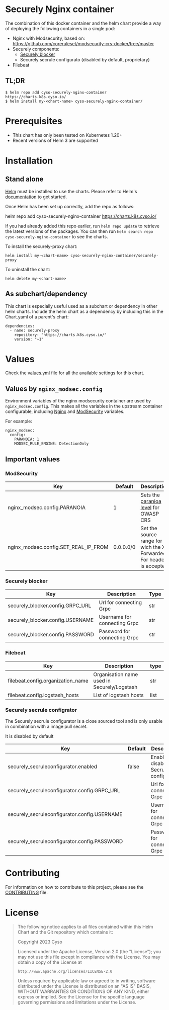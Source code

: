 # Securely Nginx container

The combination of this docker container and the helm chart provide a way of deploying the following containers in a single pod:

* Nginx with Modsecurity, based on: https://github.com/coreruleset/modsecurity-crs-docker/tree/master
* Securely components:
  * [Securely blocker](https://git.securely.ai/securely/common/blocker)
  * Securely secrule configurato (disabled by default, proprietary)
* Filebeat

## TL;DR
```
$ helm repo add cyso-securely-nginx-container https://charts.k8s.cyso.io/
$ helm install my-<chart-name> cyso-securely-nginx-container/
```

# Prerequisites

* This chart has only been tested on Kubernetes 1.20+
* Recent versions of Helm 3 are supported

# Installation

## Stand alone

[Helm](https://helm.sh) must be installed to use the charts.  Please refer to
Helm's [documentation](https://helm.sh/docs) to get started.

Once Helm has been set up correctly, add the repo as follows:

  helm repo add cyso-securely-nginx-container https://charts.k8s.cyso.io/

If you had already added this repo earlier, run `helm repo update` to retrieve
the latest versions of the packages.  You can then run `helm search repo
cyso-securely-nginx-container` to see the charts.

To install the securely-proxy chart:

    helm install my-<chart-name> cyso-securely-nginx-container/securely-proxy

To uninstall the chart:

    helm delete my-<chart-name>

## As subchart/dependency

This chart is especially useful used as a subchart or dependency in other helm charts. Include the helm chart as a dependency by including this in the Chart.yaml of a parent's chart:

```
dependencies:
  - name: securely-proxy
    repository: "https://charts.k8s.cyso.io/"
    version: "~1"
```

# Values
Check the [values.yml](/cyso/securely-nginx-container/blob/main/charts/securely-proxy/values.yaml) file for all the available settings for this chart.

## Values by `nginx_modsec.config` 
Environment variables of the nginx modsecurity container are used by `nginx_modsec.config`. This makes all the variables in the upstream container configurable, including [Nginx](https://github.com/coreruleset/modsecurity-crs-docker/tree/master#nginx-env-variables) and [ModSecurity](https://github.com/coreruleset/modsecurity-crs-docker/tree/master#modsecurity-env-variables) variables.

For example:

```
nginx_modsec:
  config:
    PARANOIA: 1
    MODSEC_RULE_ENGINE: DetectionOnly
```
## Important values

### ModSecurity

| Key                                  | Default   | Description                                                                                             | Type |
| ------------------------------------ | --------- | ------------------------------------------------------------------------------------------------------- | ---- |
| nginx_modsec.config.PARANOIA         | 1         | Sets the [paranioa level](https://coreruleset.org/20211028/working-with-paranoia-levels/) for OWASP CRS | int  |
| nginx_modsec.config.SET_REAL_IP_FROM | 0.0.0.0/0 | Set the source range for wich the X-Forwarded-For header is accepted                                    |      |

### Securely blocker
| Key                              | Description                      | Type |
| -------------------------------- | ---------------------------- | ---- |
| securely_blocker.config.GRPC_URL | Url for connecting Grpc      | str  |
| securely_blocker.config.USERNAME | Username for connecting Grpc | str  |
| securely_blocker.config.PASSWORD | Password for connecting Grpc | str  |


### Filebeat

| Key                               | Description                                     | type |
| --------------------------------- | ------------------------------------------- | ---- |
| filebeat.config.organization_name | Organisation name used in Securely/Logstash | str  |
| filebeat.config.logstash_hosts    | List of logstash hosts                      | list |

### Securely secrule configrator

The Securely secrule configurator is a close sourced tool and is only usable in combination with a image pull secret.

It is disabled by default

| Key                                          | Default | Description                            | Type |
| -------------------------------------------- | ------- | -------------------------------------- | ---- |
| securely_secruleconfigurator.enabled         | false   | Enable or disable Secrule configurator | bool |
| securely_secruleconfigurator.config.GRPC_URL |         | Url for connecting Grpc                | str  |
| securely_secruleconfigurator.config.USERNAME |         | Username for connecting Grpc           | str  |
| securely_secruleconfigurator.config.PASSWORD |         | Password for connecting Grpc           | str  |
                                                                                                 
# Contributing
For information on how to contribute to this project, please see the [CONTRIBUTING](CONTRIBUTING.md) file.

# License

> The following notice applies to all files contained within this Helm Chart and
> the Git repository which contains it:
>
> Copyright 2023 Cyso
>
> Licensed under the Apache License, Version 2.0 (the "License");
> you may not use this file except in compliance with the License.
> You may obtain a copy of the License at
>
>     http://www.apache.org/licenses/LICENSE-2.0
>
> Unless required by applicable law or agreed to in writing, software
> distributed under the License is distributed on an "AS IS" BASIS,
> WITHOUT WARRANTIES OR CONDITIONS OF ANY KIND, either express or implied.
> See the License for the specific language governing permissions and
> limitations under the License.
